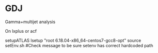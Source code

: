 # GDJ
Gamma+multijet analysis

On lxplus or acf

setupATLAS
lsetup "root 6.18.04-x86_64-centos7-gcc8-opt" 
source setEnv.sh
#Check message to be sure setenv has correct hardcoded path